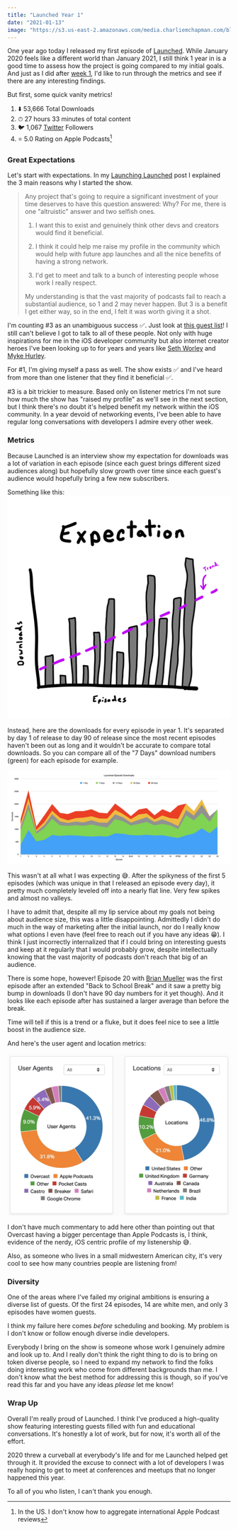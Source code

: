 ```yaml
---
title: "Launched Year 1"
date: "2021-01-13"
image: "https://s3.us-east-2.amazonaws.com/media.charliemchapman.com/blog/launched_artwork-1024.jpg"
---
```


One year ago today I released my first episode of [Launched](https://charliemchapman.com/posts/2020/1/13/introducing-launched/). While January 2020 feels like a different world than January 2021, I still think 1 year in is a good time to assess how the project is going compared to my initial goals. And just as I did after [week 1](https://charliemchapman.com/posts/2020/1/21/launching-launched/), I'd like to run through the metrics and see if there are any interesting findings.

But first, some quick vanity metrics!

1. ⬇️ 53,666 Total Downloads
2. ⏱ 27 hours 33 minutes of total content
3. 🐦 1,067 [Twitter](https://twitter.com/launchedfm) Followers
4. ⭐️ 5.0 Rating on Apple Podcasts[^1]

### Great Expectations

Let's start with expectations. In my [Launching Launched](https://charliemchapman.com/posts/2020/1/27/launching-launched/) post I explained the 3 main reasons why I started the show.

> Any project that's going to require a significant investment of your time deserves to have this question answered: Why? For me, there is one "altruistic" answer and two selfish ones.
>
> 1. I want this to exist and genuinely think other devs and creators would find it beneficial.
>
> 2. I think it could help me raise my profile in the community which would help with future app launches and all the nice benefits of having a strong network.
> 
> 3. I'd get to meet and talk to a bunch of interesting people whose work I really respect.
>
> My understanding is that the vast majority of podcasts fail to reach a substantial audience, so 1 and 2 may never happen. But 3 is a benefit I get either way, so in the end, I felt it was worth giving it a shot.

I'm counting #3 as an unambiguous success ✅. Just look at [this guest list](https://launchedfm.com)! I still can't believe I got to talk to all of these people. Not only with huge inspirations for me in the iOS developer community but also internet creator heroes I've been looking up to for years and years like [Seth Worley](https://launchedfm.com/episodes/12-SethWorley/) and [Myke Hurley](https://launchedfm.com/episodes/5-MykeHurley/).

For #1, I'm giving myself a pass as well. The show exists ✅ and I've heard from more than one listener that they find it beneficial ✅.

\#3 is a bit trickier to measure. Based only on listener metrics I'm not sure how much the show has "raised my profile" as we'll see in the next section, but I think there's no doubt it's helped benefit my network within the iOS community. In a year devoid of networking events, I've been able to have regular long conversations with developers I admire every other week.

### Metrics

Because Launched is an interview show my expectation for downloads was a lot of variation in each episode (since each guest brings different sized audiences along) but hopefully slow growth over time since each guest's audience would hopefully bring a few new subscribers. 

Something like this:
![Launched Expectations](./launched-expectations.jpg)

Instead, here are the downloads for every episode in year 1. It's separated by day 1 of release to day 90 of release since the most recent episodes haven't been out as long and it wouldn't be accurate to compare total downloads. So you can compare all of the "7 Days" download numbers (green) for each episode for example.

![Launched Year 1 Metrics](./launched-year-1-metrics.jpg)

This wasn't at all what I was expecting 😅. After the spikyness of the first 5 episodes (which was unique in that I released an episode every day), it pretty much completely leveled off into a nearly flat line. Very few spikes and almost no valleys.

I have to admit that, despite all my lip service about my goals not being about audience size, this was a little disappointing. Admittedly I didn't do much in the way of marketing after the initial launch, nor do I really know what options I even have (feel free to reach out if you have any ideas 😁). I think I just incorrectly internalized that if I could bring on interesting guests and keep at it regularly that I would probably grow, despite intellectually knowing that the vast majority of podcasts don't reach that big of an audience.

There is some hope, however! Episode 20 with [Brian Mueller](https://launchedfm.com/episodes/20-CARROTWeather-BrianMueller/) was the first episode after an extended "Back to School Break" and it saw a pretty big bump in downloads (I don't have 90 day numbers for it yet though). And it looks like each episode after has sustained a larger average than before the break.

Time will tell if this is a trend or a fluke, but it does feel nice to see a little boost in the audience size.

And here's the user agent and location metrics:

![Launched Listener Data](./launched-listener-data.jpg)

I don't have much commentary to add here other than pointing out that Overcast having a bigger percentage than Apple Podcasts is, I think, evidence of the nerdy, iOS centric profile of my listenership 😅. 

Also, as someone who lives in a small midwestern American city, it's very cool to see how many countries people are listening from!

### Diversity

One of the areas where I've failed my original ambitions is ensuring a diverse list of guests. Of the first 24 episodes, 14 are white men, and only 3 episodes have women guests.

I think my failure here comes _before_ scheduling and booking. My problem is I don't know or follow enough diverse indie developers. 

Everybody I bring on the show is someone whose work I genuinely admire and look up to. And I really don't think the right thing to do is to bring on token diverse people, so I need to expand my network to find the folks doing interesting work who come from different backgrounds than me. I don't know what the best method for addressing this is though, so if you've read this far and you have any ideas _please_ let me know!

### Wrap Up

Overall I'm really proud of Launched. I think I've produced a high-quality show featuring interesting guests filled with fun and educational conversations. It's honestly a lot of work, but for now, it's worth all of the effort.

2020 threw a curveball at everybody's life and for me Launched helped get through it. It provided the excuse to connect with a lot of developers I was really hoping to get to meet at conferences and meetups that no longer happened this year.

To all of you who listen, I can't thank you enough. 

[^1]: In the US. I don't know how to aggregate international Apple Podcast reviews